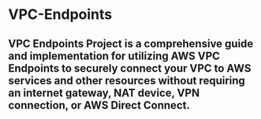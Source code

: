 # VPC-Endpoints

## VPC Endpoints Project is a comprehensive guide and implementation for utilizing AWS VPC Endpoints to securely connect your VPC to AWS services and other resources without requiring an internet gateway, NAT device, VPN connection, or AWS Direct Connect.

